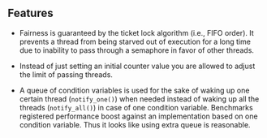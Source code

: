 ## Features

- Fairness is guaranteed by the ticket lock algorithm (i.e., FIFO order). It prevents a thread from being starved out of execution for a long time due to inability to pass through a semaphore in favor of other threads.

- Instead of just setting an initial counter value you are allowed to adjust the limit of passing threads.

- A queue of condition variables is used for the sake of waking up one certain thread (`notify_one()`) when needed instead of waking up all the threads (`notify_all()`) in case of one condition variable. Benchmarks registered performance boost against an implementation based on one condition variable. Thus it looks like using extra queue is reasonable.
